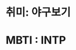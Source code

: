 # 취미: 야구보기
# MBTI : INTP
<!-- 브랜치머시기 불러왔더니 삭제됨 -->
<!-- 커밋안하면 안불러와짐 -->
<!-- github에서 두번 수정하면 두번 pull -->